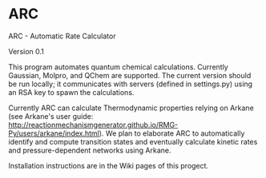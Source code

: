# ARC
ARC - Automatic Rate Calculator

Version 0.1

This program automates quantum chemical calculations. Currently Gaussian, Molpro, and QChem are supported.
The current version should be run locally; it communicates with servers (defined in settings.py) using an RSA key to spawn the calculations.

Currently ARC can calculate Thermodynamic properties relying on Arkane (see Arkane's user guide: http://reactionmechanismgenerator.github.io/RMG-Py/users/arkane/index.html).
We plan to elaborate ARC to automatically identify and compute transition states and eventually calculate kinetic rates and pressure-dependent networks using Arkane.

Installation instructions are in the Wiki pages of this progect.
